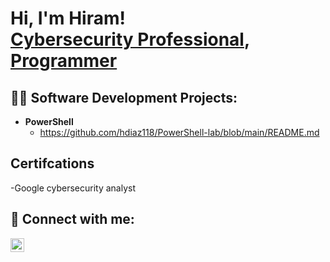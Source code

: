 <h1>Hi, I'm Hiram! <br/><a href="https://github.com/joshmadakor1">Cybersecurity Professional</a>, <a href="https://www.linkedin.com/in/joshmadakor/">Programmer</a>

<h2>👨‍💻 Software Development Projects:</h2>

- <b>PowerShell</b>
  - https://github.com/hdiaz118/PowerShell-lab/blob/main/README.md

<h2> Certifcations</h2>
  -Google cybersecurity analyst
<h2> 🤳 Connect with me:</h2>

[<img align="left" alt="JoshMadakor | LinkedIn" width="22px" src="https://cdn.jsdelivr.net/npm/simple-icons@v3/icons/linkedin.svg" />][linkedin]

[linkedin]: https://www.linkedin.com/in/hiram-diaz-234117244/
